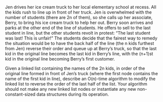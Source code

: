 Jen drives her ice cream truck to her local elementary school at recess. All the kids rush to line up
in front of her truck. Jen is overwhelmed with the number of students (there are 2n of them), so
she calls up her associate, Berry, to bring his ice cream truck to help her out. Berry soon arrives
and parks at the other end of the line of students. He offers to sell to the last student in line, but the
other students revolt in protest: “The last student was last! This is unfair!”
The students decide that the fairest way to remedy the situation would be to have the back half of
the line (the n kids furthest from Jen) reverse their order and queue up at Berry’s truck, so that the
last kid in the original line becomes the last kid in Berry’s line, with the (n+1)st kid in the original
line becoming Berry’s first customer.

Given a linked list containing the names of the 2n kids, in order of the original line
formed in front of Jen’s truck (where the first node contains the name of the first kid in
line), describe an O(n)-time algorithm to modify the linked list to reverse the order of
the last half of the list. Your algorithm should not make any new linked list nodes or
instantiate any new non-constant-sized data structures during its operation.
